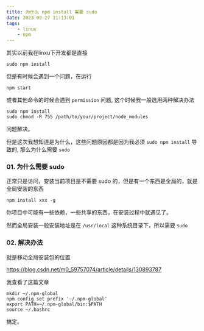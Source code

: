 ```yaml
---
title: 为什么 npm install 需要 sudo
date: 2023-08-27 11:13:01
tags: 
    - linux
    - npm
---
```


其实以前我在linxu下开发都是直接

```shell
sudo npm install
```

但是有时候会遇到一个问题，在运行

```shell
npm start 
```

或者其他命令的时候会遇到 `permission` 问题, 这个时候我一般选用两种解决办法

```shell
sudo npm install
sudo chmod -R 755 /path/to/your/project/node_modules
```

问题解决。

但是这次我想知道是为什么，这些问题原因都是因为我必须 `sudo npm install` 导致的, 那么为什么需要 `sudo`

### 01. 为什么需要 sudo

正常只是访问，安装当前项目是不需要 sudo 的，但是有一个东西是全局的，就是全局安装的东西

```
npm install xxx -g
```

你项目中可能有一些依赖，一些共享的东西，在安装过程中就遇见了。

然而全局安装一般安装地址是在 `/usr/local` 这种系统目录下，所以需要 `sudo`

### 02. 解决办法

就是移动全局安装包的位置

https://blog.csdn.net/m0_59757074/article/details/130893787

我查看了这篇文章

```shell
mkdir ~/.npm-global
npm config set prefix '~/.npm-global'
export PATH=~/.npm-global/bin:$PATH
source ~/.bashrc
```

搞定。